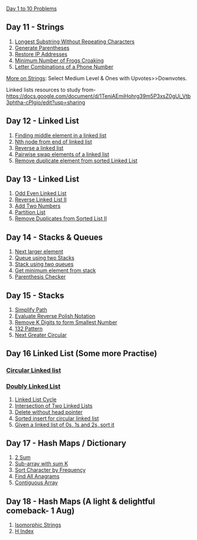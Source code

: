 [Day 1 to 10 Problems ](https://github.com/AasthaGithub/DSA_Team12_Uplift_Project/blob/master/ReadME_1to10.md)

## Day 11 - Strings

1. [Longest Substring Without Repeating Characters](https://leetcode.com/problems/longest-substring-without-repeating-characters/)
2. [Generate Parentheses](https://leetcode.com/problems/generate-parentheses/)
3. [Restore IP Addresses](https://leetcode.com/problems/restore-ip-addresses/)
4. [Minimum Number of Frogs Croaking](https://leetcode.com/problems/minimum-number-of-frogs-croaking/)
5. [Letter Combinations of a Phone Number](https://leetcode.com/problems/letter-combinations-of-a-phone-number/)<br>

[More on Strings](https://leetcode.com/tag/string/): Select Medium Level & Ones with Upvotes>>Downvotes. <br>

Linked lists resources to study from- https://docs.google.com/document/d/1TeniAEmiHohrg39m5P3xsZ0gUi_Vtb3phtha-cPIgio/edit?usp=sharing

## Day 12 - Linked List
1. [Finding middle element in a linked list](https://practice.geeksforgeeks.org/problems/finding-middle-element-in-a-linked-list/1) <br>
2. [Nth node from end of linked list](https://practice.geeksforgeeks.org/problems/nth-node-from-end-of-linked-list/1) <br>
3. [Reverse a linked list](https://practice.geeksforgeeks.org/problems/reverse-a-linked-list/1) <br>
4. [Pairwise swap elements of a linked list](https://practice.geeksforgeeks.org/problems/pairwise-swap-elements-of-a-linked-list-by-swapping-data/1) <br>
5. [Remove duplicate element from sorted Linked List](https://practice.geeksforgeeks.org/problems/remove-duplicate-element-from-sorted-linked-list/1) <br>

## Day 13 - Linked List
1. [Odd Even Linked List](https://leetcode.com/problems/odd-even-linked-list/) <br>
2. [Reverse Linked List II](https://leetcode.com/problems/reverse-linked-list-ii/) <br>
3. [Add Two Numbers](https://leetcode.com/problems/add-two-numbers/) <br>
4. [Partition List](https://leetcode.com/problems/partition-list/)
5. [Remove Duplicates from Sorted List II](https://leetcode.com/problems/remove-duplicates-from-sorted-list-ii/) <br>

## Day 14 - Stacks & Queues
1. [Next larger element](https://practice.geeksforgeeks.org/problems/next-larger-element/0) <br>
2. [Queue using two Stacks](https://practice.geeksforgeeks.org/problems/queue-using-two-stacks/1) <br>
3. [Stack using two queues](https://practice.geeksforgeeks.org/problems/stack-using-two-queues/1) <br>
4. [Get minimum element from stack](https://practice.geeksforgeeks.org/problems/get-minimum-element-from-stack/1) <br>
5. [Parenthesis Checker](https://practice.geeksforgeeks.org/problems/parenthesis-checker/0) <br>

## Day 15 - Stacks 
1. [Simplify Path](https://leetcode.com/problems/simplify-path/) <br>
2. [Evaluate Reverse Polish Notation](https://leetcode.com/problems/evaluate-reverse-polish-notation/) <br>
3. [Remove K Digits to form Smallest Number](https://leetcode.com/problems/remove-k-digits/) <br>
4. [132 Pattern](https://leetcode.com/problems/132-pattern/) <br>
5. [Next Greater Circular](https://leetcode.com/problems/next-greater-element-ii/) <br>

## Day 16 Linked List (Some more Practise)
### [Circular Linked list](https://www.geeksforgeeks.org/circular-linked-list/) <br>
### [Doubly Linked List](https://www.geeksforgeeks.org/doubly-linked-list/) <br>
1. [Linked List Cycle](https://leetcode.com/problems/linked-list-cycle/) <br>
2. [Intersection of Two Linked Lists](https://leetcode.com/problems/intersection-of-two-linked-lists/) <br>
3. [Delete without head pointer](https://practice.geeksforgeeks.org/problems/delete-without-head-pointer/1) <br>
4. [Sorted insert for circular linked list](https://practice.geeksforgeeks.org/problems/sorted-insert-for-circular-linked-list/1) <br>
5. [Given a linked list of 0s, 1s and 2s, sort it](https://practice.geeksforgeeks.org/problems/given-a-linked-list-of-0s-1s-and-2s-sort-it/1) <br>

## Day 17 - Hash Maps / Dictionary 
1. [2 Sum](https://leetcode.com/problems/two-sum) <br>
2. [Sub-array with sum K](https://leetcode.com/problems/subarray-sum-equals-k/) <br>
3. [Sort Character by Frequency](https://leetcode.com/problems/sort-characters-by-frequency/) <br>
4. [Find All Anagrams](https://leetcode.com/problems/find-all-anagrams-in-a-string/) <br>
5. [Contiguous Array](https://leetcode.com/problems/contiguous-array/) <br>

## Day 18 - Hash Maps (A light & delightful comeback- 1 Aug)
1. [Isomorphic Strings](https://leetcode.com/problems/isomorphic-strings/) <br>
2. [H Index](https://leetcode.com/problems/h-index/) <br>




